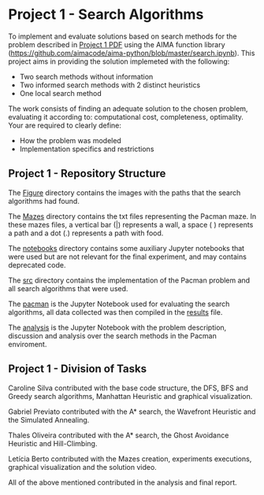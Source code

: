 # Project 1 - Search Algorithms

To implement and evaluate solutions based on search methods for the problem described in [Project 1 PDF](p1.pdf) using the AIMA
function library (https://github.com/aimacode/aima-python/blob/master/search.ipynb). This project aims in
providing the solution implemeted with the following:

- Two search methods without information
- Two informed search methods with 2 distinct heuristics
- One local search method

The work consists of finding an adequate solution to the chosen problem, evaluating it according to: computational
cost, completeness, optimality. Your are required to clearly define:

- How the problem was modeled
- Implementation specifics and restrictions

## Project 1 - Repository Structure

The [Figure](https://github.com/gabrielpreviato/mo416-2020s1-unicamp/tree/master/project1/Figure) directory contains the images with the paths that the search algorithms had found.

The [Mazes](https://github.com/gabrielpreviato/mo416-2020s1-unicamp/tree/master/project1/Mazes) directory contains the txt files representing the Pacman maze.
In these mazes files, a vertical bar (|) represents a wall, a space ( ) represents a path and a dot (.) represents a path with food.

The [notebooks](https://github.com/gabrielpreviato/mo416-2020s1-unicamp/tree/master/project1/notebooks) directory contains some auxiliary Jupyter notebooks that were used but are not relevant for the final experiment, and may contains deprecated code.

The [src](https://github.com/gabrielpreviato/mo416-2020s1-unicamp/tree/master/project1/src) directory contains the implementation of the Pacman problem and all search algorithms that were used.

The [pacman](https://github.com/gabrielpreviato/mo416-2020s1-unicamp/tree/master/project1/pacman.ipynb) is the Jupyter Notebook used for evaluating the search algorithms, all data collected was then compiled in the [results](https://github.com/gabrielpreviato/mo416-2020s1-unicamp/tree/master/project1/results.csv) file.

The [analysis](https://github.com/gabrielpreviato/mo416-2020s1-unicamp/tree/master/project1/analysis.ipynb) is the Jupyter Notebook with the problem description, discussion and analysis over the search methods in the Pacman enviroment.

## Project 1 - Division of Tasks
Caroline Silva contributed with the base code structure, the DFS, BFS and Greedy search algorithms, Manhattan Heuristic and graphical visualization.

Gabriel Previato contributed with the A* search, the Wavefront Heuristic and the Simulated Annealing.

Thales Oliveira contributed with the A* search, the Ghost Avoidance Heuristic and Hill-Climbing.

Letícia Berto contributed with the Mazes creation, experiments executions, graphical visualization and the solution video.

All of the above mentioned contributed in the analysis and final report.
